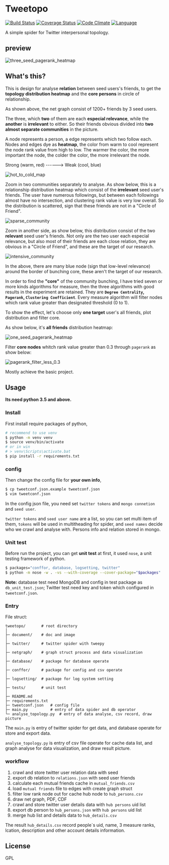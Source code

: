 # Tweetopo

[![Build Status](https://api.travis-ci.org/zthxxx/tweetopo.png?branch=master)](https://travis-ci.org/zthxxx/tweetopo)
[![Coverage Status](https://coveralls.io/repos/github/zthxxx/tweetopo/badge.svg?branch=master)](https://coveralls.io/github/zthxxx/tweetopo?branch=master)
[![Code Climate](https://codeclimate.com/github/zthxxx/tweetopo/badges/gpa.svg)](https://codeclimate.com/github/zthxxx/tweetopo)
[![Language](https://img.shields.io/badge/language-python3.5.0+-blue.svg)](https://www.python.org/)

A simple spider for Twitter interpersonal topology.

## preview

![three_seed_pagerank_heatmap](./document/screenshot/three_seed_pagerank_heatmap.jpg)

## What's this?

This is design for analyse **relation** between  seed users's friends, to get the **topology distribution heatmap** and the **core persons** in circle of relationship.

As shown above, the net graph consist of 1200+ friends by 3 seed users.

The three, which **two** of them are each **especial relevance**, while the **another** is **irrelevant** to either. So their friends obvious divided into **two almost separate communities** in the picture.

A node represents a person, a edge represents which two follow each. Nodes and edges dye as **heatmap**, the color from warm to cool represent the node rank value from high to low. The warmer the color, the more important the node, the colder the color, the more irrelevant the node.

Strong (warm, red)   ------>    Weak (cool, blue)

![hot_to_cold_map](./document/screenshot/hot_to_cold_map.png)

Zoom in two communities separately to analyse. As show below, this is a relationship distribution heatmap which consist of the **irrelevant** seed user's friends. The user have numerous followings, but between each followings almost have no intersection, and clustering rank value is very low overall. So the distribution is scattered, sign that these friends are not in a "Circle of Friend".

![sparse_community](./document/screenshot/sparse_community.jpg)

Zoom in another side, as show below, this distribution consist of the two **relevant** seed user's friends. Not only are the two user each especial relevance, but also most of their friends are each close relation, they are obvious in a "Circle of Friend", and these are the target of our research.

![intensive_community](./document/screenshot/intensive_community.jpg)

In the above, there are many blue node (sign that low-level relevance) around the border of bunching core, these aren't  the target of our research.

In order to find the **"core"** of the community bunching, I have tried seven or more kinds algorithms for measure, then the three algorithms with good results in the experiment are retained. They are **`Degree Centrality`, `Pagerank`, `Clustering Coefficient`**. Every  measure algorithm will filter nodes which rank value  greater than designated threshold (0 to 1).

To show the effect, let's choose only **one target** user's all friends, plot distribution and filter core.

As show below, it's **all friends** distribution heatmap:

![one_seed_pagerank_heatmap](./document/screenshot/one_seed_pagerank_heatmap.jpg)

Filter **core nodes** whitch rank value greater than 0.3 through `pagerank` as show below:

![pagerank_filter_less_0.3](./document/screenshot/pagerank_filter_less_0.3.jpg)

Mostly achieve the basic project.



## Usage

**Its need python 3.5 and above.**

### Install

First install require packages of python,

```bash
# recommend to use venv
$ python -m venv venv
$ source venv/bin/activate
# or in win
# > venv\Scripts\activate.bat
$ pip install -r requirements.txt
```

### config

Then change the config file for **your own info**,

```bash
$ cp tweetconf.json.example tweetconf.json
$ vim tweetconf.json
```

In the config json file, you need set `twitter tokens` and `mongo connetion` and `seed user`.

`twitter tokens` and `seed user name` are a list, so you can set multi item of them, `tokens` will be used in multitheading for spider, and `seed names` decide who we crawl and analyse with. Persons info and relation stored in mongo.

### Unit test

Before run the project, you can get **unit test** at first, it used `nose`, a unit testing framework of python. 

```bash
$ packages="conffor, database, logsetting, twitter"
$ python -m nose -w . -vs --with-coverage --cover-package="$packages"
```

**Note:** database test need MongoDB and config in test package as `db_unit_test.json`; Twitter test need key and token which configured in `tweetconf.json`.

### Entry

File struct:

```shell
tweetopo/       # root directory
│
├─ document/    # doc and image
│
├─ twitter/     # twitter spider with tweepy
│
├─ netgraph/    # graph struct process and data visualization
│
├─ database/    # package for database operate
│
├─ conffor/     # package for config and csv operate
│
├─ logsetting/  # package for log system setting
│
├─ tests/       # unit test
│
├─ README.md
├─ requirements.txt
├─ tweetconf.json   # config file
├─ main.py          # entry of data spider and db operator
└─ analyse_topology.py  # entry of data analyse, csv record, draw picture
```

The `main.py` is entry of twitter spider for get data, and database operate for store and export data.

`analyse_topology.py` is entry of csv file operate for cache data list, and graph analyse for data visualization, and draw result picture.

### workflow

1. crawl and store twitter user relation data with seed
2. export db relation to `relations.json` with seed user friends
3. calculate each mutual friends cache in `mutual_friends.csv`
4. load `mutual friends` file to edges with create graph struct
5. filter low rank node out  for cache hub node to `hub_persons.csv`
6. draw net graph, PDF, CDF
7. crawl and store twitter user details data with `hub persons` uid list
8. export db person to `hub_persons.json` with `hub persons` uid list
9. merge hub list and details data to `hub_details.csv`

The result `hub_details.csv` record people`s uid, name, 3 measure ranks, lcation, description and other account details information.

## License

GPL
